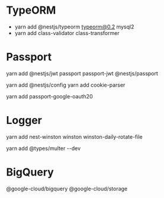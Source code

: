 # TypeORM

- yarn add @nestjs/typeorm typeorm@0.2 mysql2
- yarn add class-validator class-transformer

# Passport

yarn add @nestjs/jwt passport passport-jwt @nestjs/passport

yarn add @nestjs/config
yarn add cookie-parser

yarn add passport-google-oauth20

# Logger

yarn add nest-winston winston winston-daily-rotate-file

yarn add @types/multer --dev

# BigQuery

@google-cloud/bigquery
@google-cloud/storage
